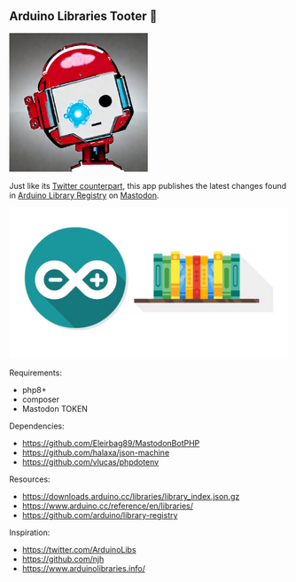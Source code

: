 ## Arduino Libraries Tooter 🐘

<img width=250 src=./assets/head.jpg>

Just like its [Twitter counterpart](https://twitter.com/ArduinoLibs), this app publishes the latest changes found in [Arduino Library Registry](https://www.arduino.cc/reference/en/libraries/) on [Mastodon](https://github.com/mastodon/mastodon).


![Concept Illustration](./assets/Arduino-IDE-add-library-featured-image.jpg)

Requirements:
  - php8+
  - composer
  - Mastodon TOKEN

Dependencies:
  - https://github.com/Eleirbag89/MastodonBotPHP
  - https://github.com/halaxa/json-machine
  - https://github.com/vlucas/phpdotenv

Resources:
  - https://downloads.arduino.cc/libraries/library_index.json.gz
  - https://www.arduino.cc/reference/en/libraries/
  - https://github.com/arduino/library-registry

Inspiration:
  - https://twitter.com/ArduinoLibs
  - https://github.com/njh
  - https://www.arduinolibraries.info/



